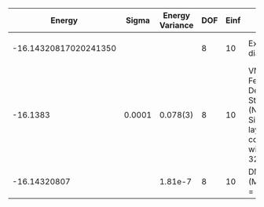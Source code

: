 | Energy                | Sigma  | Energy Variance | DOF | Einf | Method                                                       | Reference |
|-----------------------|--------|-----------------|-----|------|--------------------------------------------------------------|-----------|
| -16.14320817020241350 |        |                 | 8   | 10   | Exact diagonalization                                        | TODO: own code (ED) |
| -16.1383              | 0.0001 | 0.078(3)        | 8   | 10   | VMC Hidden Fermion Determinant State Ansatz (N_hidden = 8. Single hidden layer fully connected net with alpha = 32) | TODO: ask Javier |
| -16.14320807          |        | 1.81e-7         | 8   | 10   | DMRG (MaxBondDim = 3200)                                     | TODO: ask Max |
